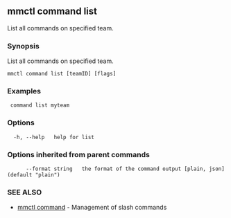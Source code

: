 ## mmctl command list

List all commands on specified team.

### Synopsis

List all commands on specified team.

```
mmctl command list [teamID] [flags]
```

### Examples

```
 command list myteam
```

### Options

```
  -h, --help   help for list
```

### Options inherited from parent commands

```
      --format string   the format of the command output [plain, json] (default "plain")
```

### SEE ALSO

* [mmctl command](mmctl_command.md)	 - Management of slash commands

